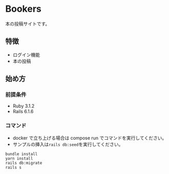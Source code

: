 # Bookers

本の投稿サイトです。

## 特徴

- ログイン機能
- 本の投稿

## 始め方

### 前提条件

- Ruby 3.1.2
- Rails 6.1.6

### コマンド

- docker で立ち上げる場合は compose run でコマンドを実行してください。
- サンプルの挿入は`rails db:seed`を実行してください。

```
bundle install
yarn install
rails db:migrate
rails s
```
